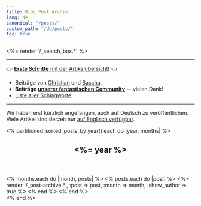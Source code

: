 ```yaml
---
title: Blog Post Archiv
lang: de
canonical: "/posts/"
custom_path: "/de/posts/"
toc: true
---
```


<%= render '/_search_box.*' %>

<hr>

👉 [**Erste Schritte** mit der Artikelübersicht](/overview/)! 👈

<!-- TODO: create translated overviews
* Beiträge für jedes Jahr: <%= (2013..Date.today.year).to_a.reverse.map { |y| %Q{[#{y}](/posts/#{y}/)} }.join(", ") %>
* [Zettelkasten Live](/live/) vlog series.
-->

<!--TODO: Autorenseiten übersetzen-->
* Beiträge von [Christian](/authors/christian/) und [Sascha](/authors/sascha/).
* **Beiträge [unserer fantastischen Community](/authors/guests/)** -- vielen Dank!
* [Liste aller Schlagworte](/de/posts/tags/).

<hr>

<aside class="note">
<p>Wir haben erst kürzlich angefangen, auch auf Deutsch zu veröffentlichen. Viele Artikel sind derzeit nur <a href="/posts/" hreflang="en">auf Englisch verfügbar</a>.</p>
</aside>

<% partitioned_sorted_posts_by_year().each do |year, months| %>
<section class="posts_group posts_group--by-year inset-box">
  <header>
    <h2 id="year-<%= year %>"><%= year %></h2>
  </header>
  <div class="allposts posts_list">
    <% months.each do |month, posts| %>
      <% posts.each do |post| %>
        <%= render '/_post-archive.*', :post => post, :month => month, :show_author => true %>
      <% end %>
    <% end %>
  </div>
</section>
<% end %>

